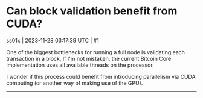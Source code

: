 # Can block validation benefit from CUDA?

ss01x | 2023-11-28 03:17:39 UTC | #1

One of the biggest bottlenecks for running a full node is validating each transaction in a block.
If I'm not mistaken, the current Bitcoin Core implementation uses all available threads on the processor.

I wonder if this process could benefit from introducing parallelism via CUDA computing (or another way of making use of the GPU).

-------------------------

